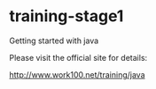 # training-stage1

Getting started with java

Please visit the official site for details:

<http://www.work100.net/training/java>
